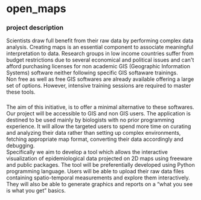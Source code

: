 # open_maps
### project description
Scientists draw full benefit from their raw data by performing complex data analysis. Creating maps is an essential component to associate meaningful interpretation to data.
Research groups in low income countries suffer from budget restrictions due to several economical and political issues and can't afford purchasing licenses for non academic GIS (Geographic Information Systems) software neither following specific GIS softaware trainings.  
Non free as well as free GIS softwares are already available offering a large set of options. However, intensive training sessions are required to master these tools.
###
The aim of this initiative, is to offer a minimal alternative to these softwares. Our project will be accessible to GIS and non GIS users. The application is destined to be used mainly by biologists with no prior programming experience. It will allow the targeted users to spend more time on curating and analyzing their data rather than setting up complex environments, fetching appropriate map format, converting their data accordingly and debugging.   
Specifically we aim to develop a tool which allows the interactive visualization of epidemiological data projected on 2D maps using freeware and public packages. The tool will be preferentially  developed using Python programming language. Users will be able to upload their raw data files containing spatio-temporal measurements and explore them interactively. They will also be able to generate graphics and reports on a “what you see is what you get” basics. 

